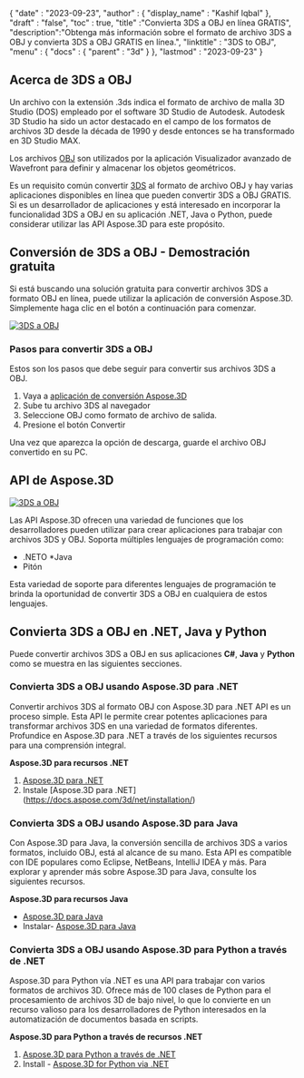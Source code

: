 {
  "date" : "2023-09-23",
  "author" : {
    "display_name" : "Kashif Iqbal"
},
  "draft" : "false",
  "toc" : true,
  "title" :"Convierta 3DS a OBJ en línea GRATIS",
  "description":"Obtenga más información sobre el formato de archivo 3DS a OBJ y convierta 3DS a OBJ GRATIS en línea.",
  "linktitle" : "3DS to OBJ",
  "menu" : {
    "docs" : {
      "parent" : "3d"
}
},
  "lastmod" : "2023-09-23"
}

## Acerca de 3DS a OBJ

Un archivo con la extensión .3ds indica el formato de archivo de malla 3D Studio (DOS) empleado por el software 3D Studio de Autodesk. Autodesk 3D Studio ha sido un actor destacado en el campo de los formatos de archivos 3D desde la década de 1990 y desde entonces se ha transformado en 3D Studio MAX.

Los archivos [OBJ](/es/3d/obj/) son utilizados por la aplicación Visualizador avanzado de Wavefront para definir y almacenar los objetos geométricos.

Es un requisito común convertir [3DS](/es/3d/3ds/) al formato de archivo OBJ y hay varias aplicaciones disponibles en línea que pueden convertir 3DS a OBJ GRATIS. Si es un desarrollador de aplicaciones y está interesado en incorporar la funcionalidad 3DS a OBJ en su aplicación .NET, Java o Python, puede considerar utilizar las API Aspose.3D para este propósito.

## Conversión de 3DS a OBJ - Demostración gratuita

Si está buscando una solución gratuita para convertir archivos 3DS a formato OBJ en línea, puede utilizar la aplicación de conversión Aspose.3D. Simplemente haga clic en el botón a continuación para comenzar.

[![3DS a OBJ](../3ds-to-obj.png)](https://products.aspose.app/3d/conversion/)

### Pasos para convertir 3DS a OBJ

Estos son los pasos que debe seguir para convertir sus archivos 3DS a OBJ.

1. Vaya a [aplicación de conversión Aspose.3D](https://products.aspose.app/3d/conversion/)
1. Sube tu archivo 3DS al navegador
1. Seleccione OBJ como formato de archivo de salida.
1. Presione el botón Convertir

Una vez que aparezca la opción de descarga, guarde el archivo OBJ convertido en su PC.

## API de Aspose.3D

[![3DS a OBJ](../try-aspose-3d.png)](https://products.aspose.com/3d/)

Las API Aspose.3D ofrecen una variedad de funciones que los desarrolladores pueden utilizar para crear aplicaciones para trabajar con archivos 3DS y OBJ. Soporta múltiples lenguajes de programación como:

* .NETO
*Java
* Pitón

Esta variedad de soporte para diferentes lenguajes de programación te brinda la oportunidad de convertir 3DS a OBJ en cualquiera de estos lenguajes.

## Convierta 3DS a OBJ en .NET, Java y Python

Puede convertir archivos 3DS a OBJ en sus aplicaciones **C#**, **Java** y **Python** como se muestra en las siguientes secciones.

### Convierta 3DS a OBJ usando Aspose.3D para .NET

Convertir archivos 3DS al formato OBJ con Aspose.3D para .NET API es un proceso simple. Esta API le permite crear potentes aplicaciones para transformar archivos 3DS en una variedad de formatos diferentes. Profundice en Aspose.3D para .NET a través de los siguientes recursos para una comprensión integral.

**Aspose.3D para recursos .NET**

1. [Aspose.3D para .NET](https://products.aspose.com/3d/net/)
1. Instale [Aspose.3D para .NET] (https://docs.aspose.com/3d/net/installation/)

### Convierta 3DS a OBJ usando Aspose.3D para Java

Con Aspose.3D para Java, la conversión sencilla de archivos 3DS a varios formatos, incluido OBJ, está al alcance de su mano. Esta API es compatible con IDE populares como Eclipse, NetBeans, IntelliJ IDEA y más. Para explorar y aprender más sobre Aspose.3D para Java, consulte los siguientes recursos.

**Aspose.3D para recursos Java**

* [Aspose.3D para Java](https://products.aspose.com/3d/java/)
* Instalar- [Aspose.3D para Java](https://docs.aspose.com/3d/java/installation/)

### Convierta 3DS a OBJ usando Aspose.3D para Python a través de .NET

Aspose.3D para Python vía .NET es una API para trabajar con varios formatos de archivos 3D. Ofrece más de 100 clases de Python para el procesamiento de archivos 3D de bajo nivel, lo que lo convierte en un recurso valioso para los desarrolladores de Python interesados en la automatización de documentos basada en scripts.

**Aspose.3D para Python a través de recursos .NET**

1. [Aspose.3D para Python a través de .NET](https://products.aspose.com/3d/python-net/)
1. Install - [Aspose.3D for Python via .NET](https://releases.aspose.com/3d/python-net/)
